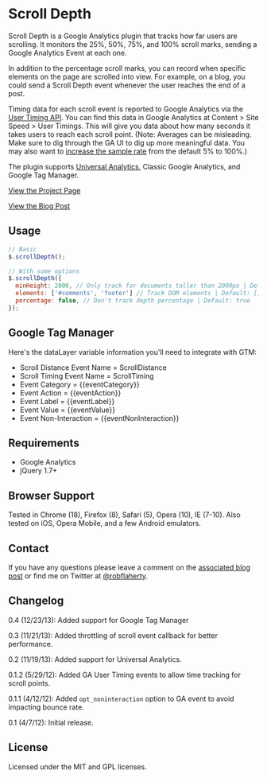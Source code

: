 # Scroll Depth
Scroll Depth is a Google Analytics plugin that tracks how far users are scrolling. It monitors the 25%, 50%, 75%, and 100% scroll marks, sending a Google Analytics Event at each one. 

In addition to the percentage scroll marks, you can record when specific elements on the page are scrolled into view. For example, on a blog, you could send a Scroll Depth event whenever the user reaches the end of a post.

Timing data for each scroll event is reported to Google Analytics via the [User Timing API](https://developers.google.com/analytics/devguides/collection/gajs/gaTrackingTiming). You can find this data in Google Analytics at Content > Site Speed > User Timings. This will give you data about how many seconds it takes users to reach each scroll point. (Note: Averages can be misleading. Make sure to dig through the GA UI to dig up more meaningful data. You may also want to [increase the sample rate](https://developers.google.com/analytics/devguides/collection/gajs/methods/gaJSApiBasicConfiguration#_gat.GA_Tracker_._setSiteSpeedSampleRate) from the default 5% to 100%.)

The plugin supports [Universal Analytics](https://support.google.com/analytics/answer/2790010?hl=en&ref_topic=2790009), Classic Google Analytics, and Google Tag Manager.

[View the Project Page](http://parsnip.io/scroll-depth/)

[View the Blog Post](http://www.ravelrumba.com/blog/tracking-scroll-depth-jquery-google-analytics/)

## Usage
```javascript
// Basic
$.scrollDepth();

// With some options
$.scrollDepth({
  minHeight: 2000, // Only track for documents taller than 2000px | Default: 0
  elements: ['#comments', 'footer'] // Track DOM elements | Default: []
  percentage: false, // Don't track depth percentage | Default: true
});
```

## Google Tag Manager
Here's the dataLayer variable information you'll need to integrate with GTM:

* Scroll Distance Event Name = ScrollDistance
* Scroll Timing Event Name = ScrollTiming
* Event Category = {{eventCategory}}
* Event Action = {{eventAction}}
* Event Label = {{eventLabel}}
* Event Value = {{eventValue}}
* Event Non-Interaction = {{eventNonInteraction}}

## Requirements
* Google Analytics
* jQuery 1.7+

## Browser Support
Tested in Chrome (18), Firefox (8), Safari (5), Opera (10), IE (7-10). Also tested on iOS, Opera Mobile, and a few Android emulators.

## Contact
If you have any questions please leave a comment on the [associated blog post](http://www.ravelrumba.com/blog/tracking-scroll-depth-jquery-google-analytics/) or find me on Twitter at [@robflaherty](https://twitter.com/robflaherty).

## Changelog

0.4 (12/23/13): Added support for Google Tag Manager

0.3 (11/21/13): Added throttling of scroll event callback for better performance.

0.2 (11/19/13): Added support for Universal Analytics.

0.1.2 (5/29/12): Added GA User Timing events to allow time tracking for scroll points.

0.1.1 (4/12/12): Added `opt_noninteraction` option to GA event to avoid impacting bounce rate.

0.1 (4/7/12): Initial release.

## License
Licensed under the MIT and GPL licenses.